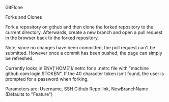 GitFlone

Forks and Clones

Fork a repository on github and then clone the forked repository to the current directory.  Afterwards, create a new branch and open a pull request in the browser back to the forked repository.

Note, since no changes have been committed, the pull request can't be submitted. However once a commit has been pushed, the page can simply be refreshed.

Currently looks in ENV['HOME']/.netrc for a .netrc file with "machine github.com login $TOKEN".  If the 40 character token isn't found, the user is prompted for a password when forking.

Parameters are: Username, SSH Github Repo link, NewBranchName (Defaults to "Feature")